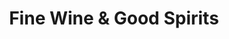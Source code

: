 ---
title: "Fine Wine & Good Spirits"
url: /mckees-rocks/fine-wine-und-good-spirits-mckees-rocks-plaza/
shop: Spirituosen
---